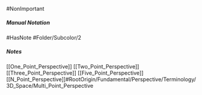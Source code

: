 #NonImportant 
##### Manual Notation
#HasNote
#Folder/Subcolor/2
##### Notes
[[One_Point_Perspective]]
[[Two_Point_Perspective]]
[[Three_Point_Perspective]]
[[Five_Point_Perspective]]
[[N_Point_Perspective]]#RootOrigin/Fundamental/Perspective/Terminology/3D_Space/Multi_Point_Perspective
